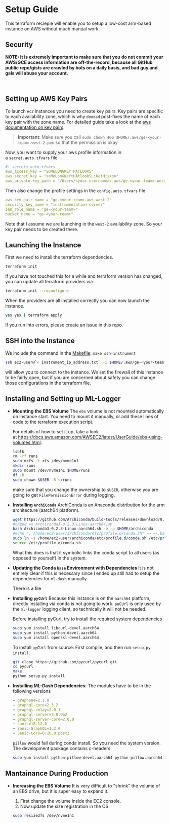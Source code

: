 # Setup Guide

This terraform reciepie will enable you to setup a low-cost arm-based instance on AWS without much manual work.

## Security

**NOTE: It is extremely important to make sure that you do not commit your AWS/GCE access information are off-the-record, because all GitHub public repo/gists are crawled by bots on a daily basis, and bad guy and gals will abuse your account.**

 

## Setting up AWS Key Pairs

To launch `ec2` instances you need to create key pairs. Key pairs are specific to each availability zone, which is why `doodad` post-fixes the name of each key pair with the zone name. For detailed guide take a look at the [aws documentation on key pairs](https://docs.aws.amazon.com/AWSEC2/latest/UserGuide/ec2-key-pairs.html#how-to-generate-your-own-key-and-import-it-to-aws). 

> **Important**: Make sure you call `sudo chown 400 $HOME/.aws/ge-<your-team>-west-2.pem` so that the permission is okay

Now, you want to supply your aws profile information in a `secret.auto.tfvars` file

```yaml
#! secrete.auto.tfvars
aws_access_key = "SOMELONGKEYTHATLOOKS"
aws_secret_key = "soMeLonGKeYtHAtlookSLiketHis+so"
aws_private_key_path = "/Users/<your-username>/.aws/ge-<your-team>-west-2.pem"
```

Then also change the profile settings in the `config.auto.tfvars` file

```yaml
aws_key_pair_name = "ge-<your-team>-aws-west-2"
security_key_name = "instrumentation-server"
iam_role_name = "ge-<your-team>"
bucket_name = "ge-<your-team>"
```

Note that I assume we are launching in the `west-2` availability zone. So your key pair needs to be created there.

## Launching the Instance

First we need to install the terraform dependencies.

```bash
terraform init
```

If you have not touched this for a while and terraform version has changed, you can update all terraform providers via

```bash
terraform init --reconfigure
```

 

When the providers are all installed correctly you can now launch the instance.

```bash
yes yes | terraform apply
```

If you run into errors, please create an issue in this repo.



## SSH into the Instance

We include the command in the [Makefile](./Makefile): `make ssh-instrument`

```bash
ssh ec2-user@`< instrument_ip_address.txt` -i $HOME/.aws/ge-<your-team>-west-2.pem
```

will allow you to connect to the instance. We set the firewall of this instance to be fairly open, but if you are concerned about safety you can change those configurations in the terraform file.



## Installing and Setting up ML-Logger

- **Mounting the EBS Volume**  The `ebs` volume is not mounted automatically on instance start. You need to mount it manually, or add these lines of code to the terraform execution script. 

  For details of how to set it up, take a look at https://docs.aws.amazon.com/AWSEC2/latest/UserGuide/ebs-using-volumes.html.

  ```bash
  lsblk
  rm -rf runs
  sudo mkfs -t xfs /dev/nvme1n1
  mkdir runs
  sudo mount /dev/nvme1n1 $HOME/runs
  df -h
  sudo chown $USER -R ~/runs
  ```

  make sure that you change the ownership to `$USER`, otherwise you are going to get `FilePermissionError` during logging.

- **Installing `ArchiConda`**  ArchiConda is an Anaconda distribution for the arm architecture (aarch64 platform). 

  ```bash
  wget https://github.com/Archiconda/build-tools/releases/download/0.2.3/Archiconda3-0.2.3-Linux-aarch64.sh
  #chmod +x Archiconda3-0.2.3-Linux-aarch64.sh
  bash Archiconda3-0.2.3-Linux-aarch64.sh -b -p $HOME/archiconda
  #echo ". /home/ec2-user/archiconda/etc/profile.d/conda.sh" >> ~/.bashrc
  sudo ln -s /home/ec2-user/archiconda/etc/profile.d/conda.sh /etc/profile.d/conda.sh
  source /etc/profile.d/conda.sh
  ```

  What this does is that it symbolic links the conda script to all users (as opposed to yourself) in the system. 

- **Updating the Conda `base` Environment with Dependencies**  It is not entirely clear if this is necessary since I ended up still had to setup the dependencies for `ml-dash` manually. 

  There is a file  

- **Installing `pyCUrl`**  Because this instance is on the `aarch64` platform, directly installing via conda is not going to work. `puCUrl` is only used by the `ml-logger` logging client, so technically it will not be needed.

  Before installing pyCurl, try to install the required system dependencies

  ```bash
  sudo yum install libcurl-devel.aarch64
  sudo yum install python-devel.aarch64
  sudo yum install openssl-devel.aarch64
  ```

  To install `pyCUrl` from source: First compile, and then run `setup.py install`.

  ```bash
  git clone https://github.com/pycurl/pycurl.git
  cd pycurl
  make
  python setup.py install
  ```

  

- **Installing ML-Dash Dependencies**: The modules have to be in the following versions

  ```yaml
  - graphene=2.1.8
  - graphql-core=2.3.2
  - graphql-relay=2.0.1
  - graphql-server=3.0.0b2
  - graphql-server-core=2.0.0
  - sanic=18.12.0
  - Sanic-GraphQL=1.2.0
  - Sanic-Cors=0.10.0.post3
  ```

  `pillow` would fail during conda install. So you need the system version. The development package contains c-headers.

  ```bash
  sudo yum install python-pillow-devel.aarch64 python-pillow.aarch64
  ```



## Mantainance During Production

- **Increasing the EBS Volume** It is very difficult to "shrink" the volume of an EBS drive, but it is super easy to expand it.

  1. First change the volume inside the EC2 console.
  2. Now update the size registration in the OS

  ```bash
  sudo resize2fs /dev/nvme1n1
  ```

  